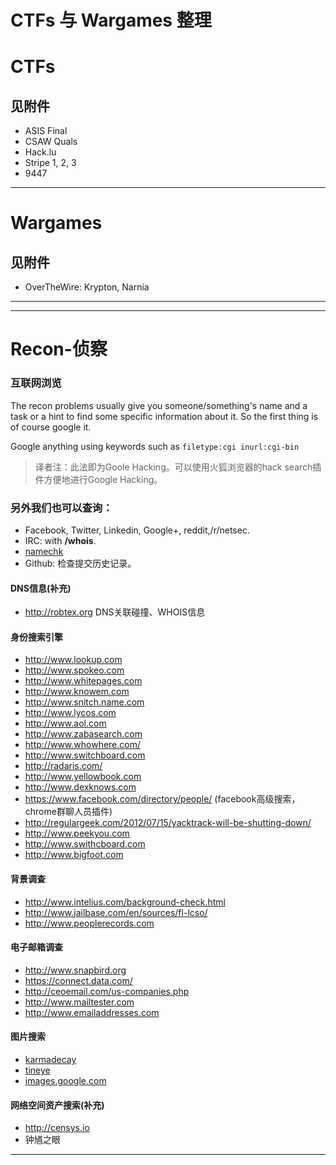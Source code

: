 CTFs 与 Wargames 整理
========================

# CTFs

## 见附件

- ASIS Final
- CSAW Quals
- Hack.lu
- Stripe 1, 2, 3
- 9447


---
# Wargames

## 见附件

- OverTheWire: Krypton, Narnia


----

---
# Recon-侦察

### 互联网浏览 


The recon problems usually give you someone/something's name and a task or a hint to find some specific information about it. So the first thing is of course google it.

Google anything using keywords such as ```filetype:cgi inurl:cgi-bin```

>译者注：此法即为Goole Hacking。可以使用火狐浏览器的hack search插件方便地进行Google Hacking。



### 另外我们也可以查询：

- Facebook, Twitter, Linkedin, Google+, reddit,/r/netsec.
- IRC: with **/whois**.
- [namechk] 
- Github: 检查提交历史记录。


#### DNS信息(补充)
- http://robtex.org DNS关联碰撞、WHOIS信息



#### 身份搜索引擎

- http://www.lookup.com
- http://www.spokeo.com
- http://www.whitepages.com
- http://www.knowem.com
- http://www.snitch.name.com
- http://www.lycos.com
- http://www.aol.com
- http://www.zabasearch.com
- http://www.whowhere.com/
- http://www.switchboard.com
- http://radaris.com/ 
- http://www.yellowbook.com
- http://www.dexknows.com
- https://www.facebook.com/directory/people/ (facebook高级搜索，chrome群聊人员插件)
- http://regulargeek.com/2012/07/15/yacktrack-will-be-shutting-down/
- http://www.peekyou.com
- http://www.swithcboard.com
- http://www.bigfoot.com


#### 背景调查

- http://www.intelius.com/background-check.html
- http://www.jailbase.com/en/sources/fl-lcso/
- http://www.peoplerecords.com

#### 电子邮箱调查

- http://www.snapbird.org
- https://connect.data.com/
- http://ceoemail.com/us-companies.php
- http://www.mailtester.com
- http://www.emailaddresses.com


#### 图片搜索

- [karmadecay]
- [tineye]
- [images.google.com]


[karmadecay]: http://karmadecay.com/
[tineye]:  https://www.tineye.com/
[images.google.com]: https://images.google.com/?gws_rd=ssl
[namechk]: http://namechk.com

#### 网络空间资产搜索(补充)
- http://censys.io
- 钟馗之眼


----
